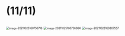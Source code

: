 # (11/11)

<img src="D:\dev\AllNote\.mdnote\assets\image-20211025160750716.png" alt="image-20211025160750716" style="zoom:50%;" />

<img src="D:\dev\AllNote\.mdnote\assets\image-20211025160756864.png" alt="image-20211025160756864" style="zoom:50%;" />

<img src="D:\dev\AllNote\.mdnote\assets\image-20211025160807557.png" alt="image-20211025160807557" style="zoom:50%;" />
